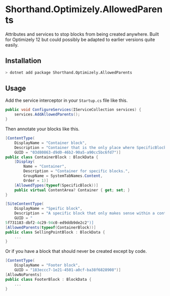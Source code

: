 # Shorthand.Optimizely.AllowedParents

Attributes and services to stop blocks from being created anywhere. Built for
Optimizely 12 but could possibly be adapted to earlier versions quite easily.

## Installation

```sh
> dotnet add package Shorthand.Optimizely.AllowedParents
```

## Usage

Add the service interceptor in your `Startup.cs` file like this.

```csharp
public void ConfigureServices(IServiceCollection services) {
    services.AddAllowedParents();
}
```

Then annotate your blocks like this.

```csharp
[ContentType(
    DisplayName = "Container block",
    Description = "Container that is the only place where SpecificBlock should be used.",
    GUID = "03d80863-d9d0-46b2-90a5-a90cc5bc6fd7")]
public class ContainerBlock : BlockData {
    [Display(
        Name = "Container",
        Description = "Container for specific blocks.",
        GroupName = SystemTabNames.Content,
        Order = 1)]
    [AllowedTypes(typeof(SpecificBlock))]
    public virtual ContentArea? Container { get; set; }
}

[SiteContentType(
    DisplayName = "Speific block",
    Description = "A specific block that only makes sense within a container block.",
    GUID = "
5f731183-dbf2-4c29-94c0-ed9ddb9de2c2")]
[AllowedParents(typeof(ContainerBlock))]
public class SellingPointBlock : BlockData {
    ...
}

```

Or if you have a block that should never be created except by code.

```csharp
[ContentType(
    DisplayName = "Footer block",
    GUID = "183eccc7-1e21-4501-a0cf-ba38f6828908")]
[AllowNoParents]
public class FooterBlock : BlockData {
    ...
}
```
